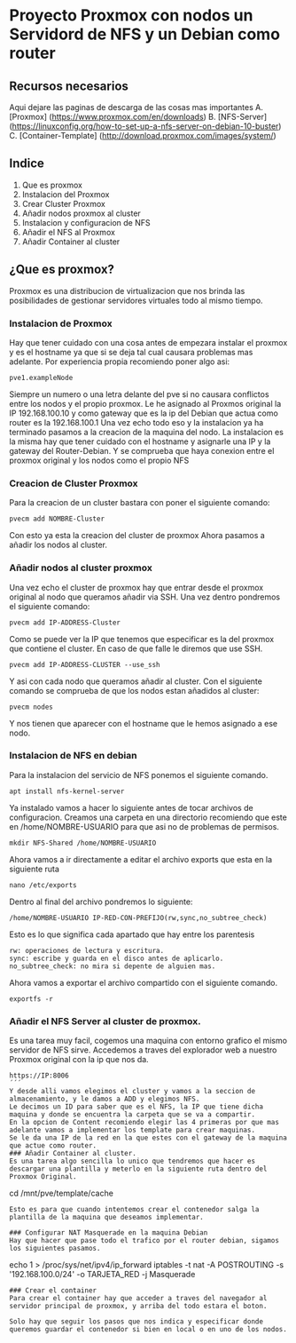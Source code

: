 # Proyecto Proxmox con nodos un Servidord de NFS y un Debian como router
## Recursos necesarios
Aqui dejare las paginas de descarga de las cosas mas importantes
A. [Proxmox] (https://www.proxmox.com/en/downloads)
B. [NFS-Server] (https://linuxconfig.org/how-to-set-up-a-nfs-server-on-debian-10-buster)
C. [Container-Template] (http://download.proxmox.com/images/system/)
## Indice
1. Que es proxmox
2. Instalacion del Proxmox
3. Crear Cluster Proxmox
4. Añadir nodos proxmox al cluster
5. Instalacion y configuracion de NFS
6. Añadir el NFS al Proxmox
7. Añadir Container al cluster

## ¿Que es proxmox?
Proxmox es una distribucion de virtualizacion que nos brinda las posibilidades de gestionar servidores virtuales todo al mismo tiempo.
### Instalacion de Proxmox
Hay que tener cuidado con una cosa antes de empezara instalar el proxmox y es el hostname ya que si se deja tal cual causara problemas mas adelante.
Por experiencia propia recomiendo poner algo asi:
```
pve1.exampleNode
```
Siempre un numero o una letra delante del pve si no causara conflictos entre los nodos y el propio proxmox.
Le he asignado al Proxmos original la IP 192.168.100.10 y como gateway que es la ip del Debian que actua como router es la 192.168.100.1
Una vez echo todo eso y la instalacion ya ha terminado pasamos a la creacion de la maquina del nodo.
La instalacion es la misma hay que tener cuidado con el hostname y asignarle una IP y la gateway del Router-Debian.
Y se comprueba que haya conexion entre el proxmox original y los nodos como el propio NFS

### Creacion de Cluster Proxmox
Para la creacion de un cluster bastara con poner el siguiente comando:
```
pvecm add NOMBRE-Cluster
```
Con esto ya esta la creacion del cluster de proxmox
Ahora pasamos a añadir los nodos al cluster.

### Añadir nodos al cluster proxmox

Una vez echo el cluster de proxmox hay que entrar desde el proxmox original al nodo que queramos añadir via SSH.
Una vez dentro pondremos el siguiente comando:
```
pvecm add IP-ADDRESS-Cluster
```
Como se puede ver la IP que tenemos que especificar es la del proxmox que contiene el cluster.
En caso de que falle le diremos que use SSH.
```
pvecm add IP-ADDRESS-CLUSTER --use_ssh
```
Y asi con cada nodo que queramos añadir al cluster.
Con el siguiente comando se comprueba de que los nodos estan añadidos al cluster:
```
pvecm nodes
```
Y nos tienen que aparecer con el hostname que le hemos asignado a ese nodo.

### Instalacion de NFS en debian
Para la instalacion del servicio de NFS ponemos el siguiente comando.
```
apt install nfs-kernel-server
```
Ya instalado vamos a hacer lo siguiente antes de tocar archivos de configuracion.
Creamos una carpeta en una directorio recomiendo que este en /home/NOMBRE-USUARIO para que asi no de problemas de permisos.
```
mkdir NFS-Shared /home/NOMBRE-USUARIO
```
Ahora vamos a ir directamente a editar el archivo exports que esta en la siguiente ruta
```
nano /etc/exports
```
Dentro al final del archivo pondremos lo siguiente:
```
/home/NOMBRE-USUARIO IP-RED-CON-PREFIJO(rw,sync,no_subtree_check)
```
Esto es lo que significa cada apartado que hay entre los parentesis
```
rw: operaciones de lectura y escritura.
sync: escribe y guarda en el disco antes de aplicarlo.
no_subtree_check: no mira si depente de alguien mas.
```
Ahora vamos a exportar el archivo compartido con el siguiente comando.

```
exportfs -r
```
### Añadir el NFS Server al cluster de proxmox.
Es una tarea muy facil, cogemos una maquina con entorno grafico el mismo servidor de NFS sirve.
Accedemos a traves del explorador web a nuestro Proxmox original con la ip que nos da.
```
https://IP:8006
´´´
Y desde alli vamos elegimos el cluster y vamos a la seccion de almacenamiento, y le damos a ADD y elegimos NFS.
Le decimos un ID para saber que es el NFS, la IP que tiene dicha maquina y donde se encuentra la carpeta que se va a compartir.
En la opcion de Content recomiendo elegir las 4 primeras por que mas adelante vamos a implementar los template para crear maquinas.
Se le da una IP de la red en la que estes con el gateway de la maquina que actue como router.
### Añadir Container al cluster.
Es una tarea algo sencilla lo unico que tendremos que hacer es descargar una plantilla y meterlo en la siguiente ruta dentro del Proxmox Original.
```
cd /mnt/pve/template/cache
```
Esto es para que cuando intentemos crear el contenedor salga la plantilla de la maquina que deseamos implementar.

### Configurar NAT Masquerade en la maquina Debian
Hay que hacer que pase todo el trafico por el router debian, sigamos los siguientes pasamos.
```
echo 1 > /proc/sys/net/ipv4/ip_forward
iptables -t nat -A POSTROUTING -s '192.168.100.0/24' -o TARJETA_RED -j Masquerade
```
### Crear el container
Para crear el container hay que acceder a traves del navegador al servidor principal de proxmox, y arriba del todo estara el boton.

Solo hay que seguir los pasos que nos indica y especificar donde queremos guardar el contenedor si bien en local o en uno de los nodos.
